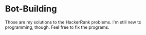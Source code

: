 # Bot-Building
Those are my solutions to the HackerRank problems. I'm still new to programming, though.
Feel free to fix the programs.
